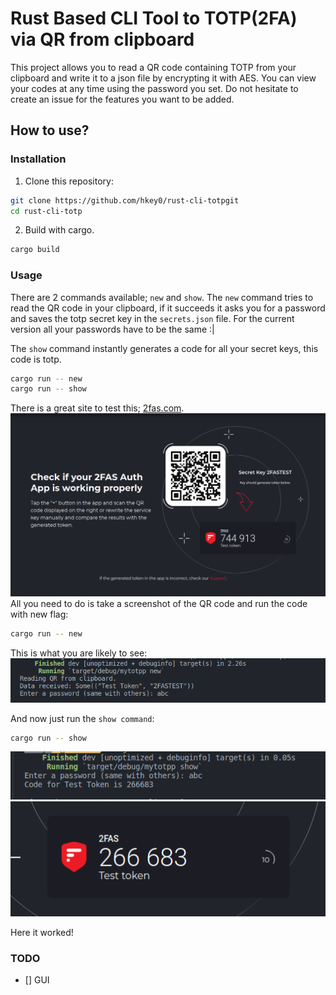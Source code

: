 # Rust Based CLI Tool to TOTP(2FA) via QR from clipboard

This project allows you to read a QR code containing TOTP from your clipboard and write it to a json file by encrypting it with AES. You can view your codes at any time using the password you set. Do not hesitate to create an issue for the features you want to be added.  



## How to use?

### Installation

1. Clone this repository:
```bash
git clone https://github.com/hkey0/rust-cli-totpgit
cd rust-cli-totp
```

2. Build with cargo.
```bash
cargo build
```


### Usage

There are 2 commands available; `new` and `show`. The `new` command tries to read the QR code in your clipboard, if it succeeds it asks you for a password and saves the totp secret key in the `secrets.json` file. For the current version all your passwords have to be the same :|

The `show` command instantly generates a code for all your secret keys, this code is totp. 
```bash
cargo run -- new
cargo run -- show
```

There is a great site to test this; [2fas.com](https://2fas.com/check-token/).
![clinew](https://raw.githubusercontent.com/hkey0/rust-cli-totp/main/images/2fas.png)
All you need to do is take a screenshot of the QR code and run the code with new flag:

```bash
cargo run -- new
```

This is what you are likely to see:<br />
![clinew](https://raw.githubusercontent.com/hkey0/rust-cli-totp/main/images/clinew.png)

And now just run the `show command`:
```bash
cargo run -- show
```
![clinew](https://raw.githubusercontent.com/hkey0/rust-cli-totp/main/images/samecli.png)
![clinew](https://raw.githubusercontent.com/hkey0/rust-cli-totp/main/images/same1.png)

Here it worked!


### TODO

- [] GUI
